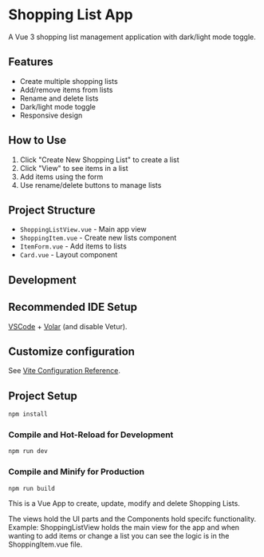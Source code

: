 # Shopping List App

A Vue 3 shopping list management application with dark/light mode toggle.

## Features
- Create multiple shopping lists
- Add/remove items from lists
- Rename and delete lists
- Dark/light mode toggle
- Responsive design

## How to Use
1. Click "Create New Shopping List" to create a list
2. Click "View" to see items in a list
3. Add items using the form
4. Use rename/delete buttons to manage lists

## Project Structure
- `ShoppingListView.vue` - Main app view
- `ShoppingItem.vue` - Create new lists component
- `ItemForm.vue` - Add items to lists
- `Card.vue` - Layout component

## Development

## Recommended IDE Setup

[VSCode](https://code.visualstudio.com/) + [Volar](https://marketplace.visualstudio.com/items?itemName=Vue.volar) (and disable Vetur).

## Customize configuration

See [Vite Configuration Reference](https://vite.dev/config/).

## Project Setup

```sh
npm install
```

### Compile and Hot-Reload for Development

```sh
npm run dev
```

### Compile and Minify for Production

```sh
npm run build
```

This is a Vue App to create, update, modify and delete Shopping Lists.

The views hold the UI parts and the Components hold specifc functionality.
Example: ShoppingListView holds the main view for the app and when wanting to add items or change a list you can see the logic is in the ShoppingItem.vue file. 
